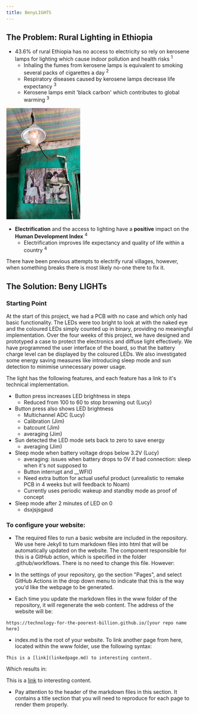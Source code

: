 ```yaml
---
title: BenyLIGHTS
---
```


## The Problem: Rural Lighting in Ethiopia

- 43.6% of rural Ethiopia has no access to electricity so rely on kerosene lamps for lighting which cause indoor pollution and health risks <sup>1</sup>
    - Inhaling the fumes from kerosene lamps is equivalent to smoking several packs of cigarettes a day <sup>2</sup>
    - Respiratory diseases caused by kerosene lamps decrease life expectancy <sup>3</sup>
    - Kerosene lamps emit 'black carbon' which contributes to global warming <sup>3</sup>
 
<img src="assets/Gaslight.jpg" alt="Alt Text" width="200" height="300"> 
  
- **Electrification** and the access to lighting have a **positive** impact on the **Human Development Index** <sup>4</sup>
  - Electrification improves life expectancy and quality of life within a country <sup>4</sup>

There have been previous attempts to electrify rural villages, however, when something breaks there is most likely no-one there to fix it. 

## The Solution: Beny LIGHTs

### Starting Point

At the start of this project, we had a PCB with no case and which only had basic functionality. The LEDs were too bright to look at with the naked eye and the coloured LEDs simply counted up in binary, providing no meaningful implementation. Over the four weeks of this project, we have designed and prototyped a case to protect the electronics and diffuse light effectively. We have programmed the user interface of the board, so that the battery charge level can be displayed by the coloured LEDs. We also investigated some energy saving measures like introducing sleep mode and sun detection to minimise unnecessary power usage.

The light has the following features, and each feature has a link to it's technical implementation. 

- Button press increases LED brightness in steps
  - Reduced from 100 to 60 to stop browning out (Lucy)
- Button press also shows LED brightness
  - Multichannel ADC (Lucy)
  - Calibration (Jim)
  - batcount (Jim)
  - averaging (Jim)
- Sun detected the LED mode sets back to zero to save energy
  - averaging (Jim)
- Sleep mode when battery voltage drops below 3.2V (Lucy)
  - averaging: issues when battery drops to 0V if bad connection: sleep when it's not supposed to
  - Button interrupt and __WFI()
  - Need extra button for actual useful product (unrealistic to remake PCB in 4 weeks but will feedback to Noam)
  - Currently uses periodic wakeup and standby mode as proof of concept
- Sleep mode after 2 minutes of LED on 0
  - dsxjsjsgaud




### To configure your website:

- The required files to run a basic website are included in the repository. We use here Jekyll to turn markdown files into html that will be automatically updated on the website. The component responsible for this is a GitHub action, which is specified in the folder .github/workflows. There is no need to change this file. However:

- In the settings of your repository, go the section "Pages", and select GitHub Actions in the drop down menu to indicate that this is the way you'd like the webpage to be generated.

- Each time you update the markdown files in the www folder of the repository, it will regenerate the web content. The address of the website will be:

```
https://technology-for-the-poorest-billion.github.io/[your repo name here]
```

- index.md is the root of your website. To link another page from here, located within the www folder, use the following syntax:

```
This is a [link](linkedpage.md) to interesting content.
```

Which results in:

This is a [link](linkedpage.md) to interesting content.

- Pay attention to the header of the markdown files in this section. It contains a title section that you will need to reproduce for each page to render them properly.


